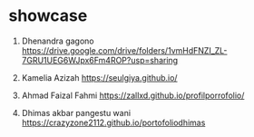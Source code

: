 # showcase

1. Dhenandra gagono
https://drive.google.com/drive/folders/1vmHdFNZI_ZL-7GRU1UEG6WJpx6Fm4ROP?usp=sharing

2. Kamelia Azizah 
https://seulgiya.github.io/

3. Ahmad Faizal Fahmi
https://zallxd.github.io/profilporrofolio/

4. Dhimas akbar pangestu wani
https://crazyzone2112.github.io/portofoliodhimas
